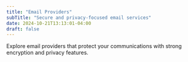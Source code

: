 ```yaml
---
title: "Email Providers"
subTitle: "Secure and privacy-focused email services"
date: 2024-10-21T13:13:01-04:00
draft: false
---
```


Explore email providers that protect your communications with strong encryption and privacy features.
